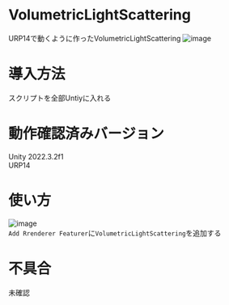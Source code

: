 # VolumetricLightScattering
URP14で動くように作ったVolumetricLightScattering
![image](https://github.com/user-attachments/assets/62cae5cc-90f1-4ab6-8a32-0f987d714a02)<br>


# 導入方法
スクリプトを全部Untiyに入れる

# 動作確認済みバージョン
Unity 2022.3.2f1<br>
URP14

# 使い方
![image](https://github.com/user-attachments/assets/76883b91-e282-4937-bf9a-c2bf012be5c0)<br>
`Add Rrenderer Featurer`に`VolumetricLightScattering`を追加する
# 不具合
未確認
